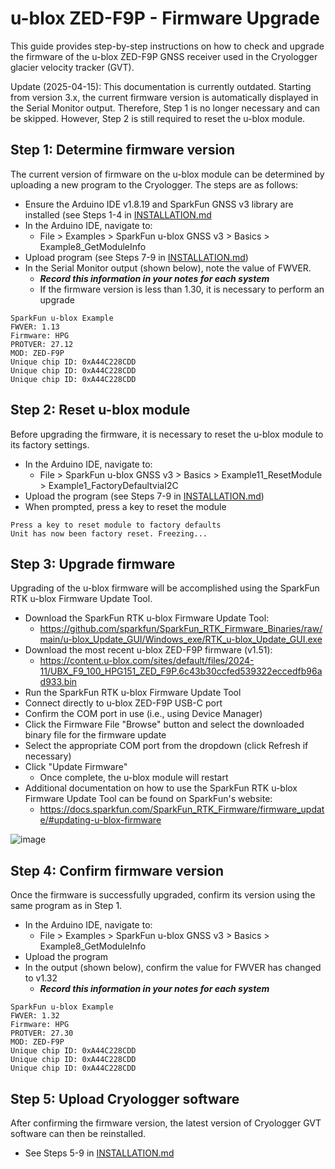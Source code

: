 # u-blox ZED-F9P - Firmware Upgrade
This guide provides step-by-step instructions on how to check and upgrade the firmware of the u-blox ZED-F9P GNSS receiver used in the Cryologger glacier velocity tracker (GVT).

Update (2025-04-15): This documentation is currently outdated. Starting from version 3.x, the current firmware version is automatically displayed in the Serial Monitor output. Therefore, Step 1 is no longer necessary and can be skipped. However, Step 2 is still required to reset the u-blox module.

## Step 1: Determine firmware version
The current version of firmware on the u-blox module can be determined by uploading a new program to the Cryologger. The steps are as follows:
* Ensure the Arduino IDE v1.8.19 and SparkFun GNSS v3 library are installed (see Steps 1-4 in [INSTALLATION.md](/Documentation/INSTALLATION.md)
* In the Arduino IDE, navigate to:
  * File > Examples > SparkFun u-blox GNSS v3 > Basics > Example8_GetModuleInfo
* Upload program (see Steps 7-9 in [INSTALLATION.md](/Documentation/INSTALLATION.md))
* In the Serial Monitor output (shown below), note the value of FWVER.
  * ***Record this information in your notes for each system***
  * If the firmware version is less than 1.30, it is necessary to perform an upgrade
```
SparkFun u-blox Example
FWVER: 1.13
Firmware: HPG
PROTVER: 27.12
MOD: ZED-F9P
Unique chip ID: 0xA44C228CDD
Unique chip ID: 0xA44C228CDD
Unique chip ID: 0xA44C228CDD
```

## Step 2: Reset u-blox module
Before upgrading the firmware, it is necessary to reset the u-blox module to its factory settings.
* In the Arduino IDE, navigate to:
  * File > SparkFun u-blox GNSS v3 > Basics > Example11_ResetModule > Example1_FactoryDefaultviaI2C
* Upload the program (see Steps 7-9 in [INSTALLATION.md](/Documentation/INSTALLATION.md))
* When prompted, press a key to reset the module
```
Press a key to reset module to factory defaults
Unit has now been factory reset. Freezing...
```

## Step 3: Upgrade firmware
Upgrading of the u-blox firmware will be accomplished using the SparkFun RTK u-blox Firmware Update Tool.
* Download the SparkFun RTK u-blox Firmware Update Tool:
  * https://github.com/sparkfun/SparkFun_RTK_Firmware_Binaries/raw/main/u-blox_Update_GUI/Windows_exe/RTK_u-blox_Update_GUI.exe
* Download the most recent u-blox ZED-F9P firmware (v1.51):
  * https://content.u-blox.com/sites/default/files/2024-11/UBX_F9_100_HPG151_ZED_F9P.6c43b30ccfed539322eccedfb96ad933.bin
* Run the SparkFun RTK u-blox Firmware Update Tool
* Connect directly to u-blox ZED-F9P USB-C port 
* Confirm the COM port in use (i.e., using Device Manager)
* Click the Firmware File "Browse" button and select the downloaded binary file for the firmware update
* Select the appropriate COM port from the dropdown (click Refresh if necessary)
* Click "Update Firmware"
  * Once complete, the u-blox module will restart
* Additional documentation on how to use the SparkFun RTK u-blox Firmware Update Tool can be found on SparkFun's website:
  * https://docs.sparkfun.com/SparkFun_RTK_Firmware/firmware_update/#updating-u-blox-firmware

![image](/Images/sparkfun-rtk-update-tool.png)

## Step 4: Confirm firmware version
Once the firmware is successfully upgraded, confirm its version using the same program as in Step 1.
* In the Arduino IDE, navigate to:
  * File > Examples > SparkFun u-blox GNSS v3 > Basics > Example8_GetModuleInfo
* Upload the program
* In the output (shown below), confirm the value for FWVER has changed to v1.32
  * ***Record this information in your notes for each system***
```
SparkFun u-blox Example
FWVER: 1.32
Firmware: HPG
PROTVER: 27.30
MOD: ZED-F9P
Unique chip ID: 0xA44C228CDD
Unique chip ID: 0xA44C228CDD
Unique chip ID: 0xA44C228CDD
```
## Step 5: Upload Cryologger software
After confirming the firmware version, the latest version of Cryologger GVT software can then be reinstalled.
* See Steps 5-9 in [INSTALLATION.md](/Documentation/INSTALLATION.md)
